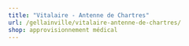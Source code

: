 ```yaml
---
title: "Vitalaire - Antenne de Chartres"
url: /gellainville/vitalaire-antenne-de-chartres/
shop: approvisionnement médical
---
```


